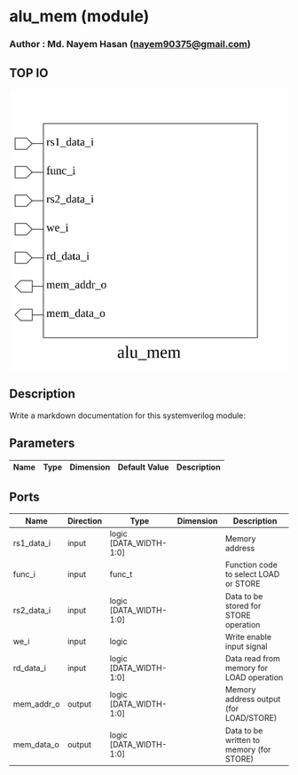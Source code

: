 # alu_mem (module)

### Author : Md. Nayem Hasan (nayem90375@gmail.com)

## TOP IO
<img src="./alu_mem_top.svg">

## Description

Write a markdown documentation for this systemverilog module:

## Parameters
|Name|Type|Dimension|Default Value|Description|
|-|-|-|-|-|

## Ports
|Name|Direction|Type|Dimension|Description|
|-|-|-|-|-|
|rs1_data_i|input|logic [DATA_WIDTH-1:0]||Memory address|
|func_i|input|func_t||Function code to select LOAD or STORE|
|rs2_data_i|input|logic [DATA_WIDTH-1:0]||Data to be stored for STORE operation|
|we_i|input|logic||Write enable input signal|
|rd_data_i|input|logic [DATA_WIDTH-1:0]||Data read from memory for LOAD operation|
|mem_addr_o|output|logic [DATA_WIDTH-1:0]||Memory address output (for LOAD/STORE)|
|mem_data_o|output|logic [DATA_WIDTH-1:0]||Data to be written to memory (for STORE)|
